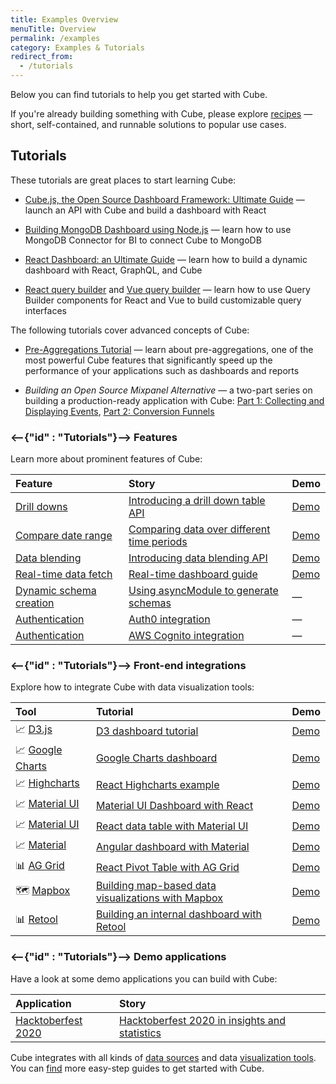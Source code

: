 ```yaml
---
title: Examples Overview
menuTitle: Overview
permalink: /examples
category: Examples & Tutorials
redirect_from:
  - /tutorials
---
```


Below you can find tutorials to help you get started with Cube.

If you're already building something with Cube, please explore
[recipes](/recipes) — short, self-contained, and runnable solutions to popular
use cases.

## Tutorials

These tutorials are great places to start learning Cube:

- [Cube.js, the Open Source Dashboard Framework: Ultimate Guide](https://cube.dev/blog/cubejs-open-source-dashboard-framework-ultimate-guide)
  — launch an API with Cube and build a dashboard with React

- [Building MongoDB Dashboard using Node.js](https://cube.dev/blog/building-mongodb-dashboard-using-node.js)
  — learn how to use MongoDB Connector for BI to connect Cube to MongoDB

- [React Dashboard: an Ultimate Guide](https://react-dashboard.cube.dev) — learn
  how to build a dynamic dashboard with React, GraphQL, and Cube

- [React query builder](https://cube.dev/blog/react-query-builder-with-cubejs)
  and [Vue query builder](https://cube.dev/blog/vue-query-builder-with-cubejs/)
  — learn how to use Query Builder components for React and Vue to build
  customizable query interfaces

The following tutorials cover advanced concepts of Cube:

- [Pre-Aggregations Tutorial](https://cube.dev/blog/high-performance-data-analytics-with-cubejs-pre-aggregations/)
  — learn about pre-aggregations, one of the most powerful Cube features that
  significantly speed up the performance of your applications such as dashboards
  and reports

- _Building an Open Source Mixpanel Alternative_ — a two-part series on building
  a production-ready application with Cube:
  [Part 1: Collecting and Displaying Events](https://cube.dev/blog/building-an-open-source-mixpanel-alternative-1),
  [Part 2: Conversion Funnels ](https://cube.dev/blog/building-open-source-mixpanel-alternative-2/)

### <--{"id" : "Tutorials"}--> Features

Learn more about prominent features of Cube:

| Feature                                                                                                | Story                                                                                                                | Demo                                              |
| :----------------------------------------------------------------------------------------------------- | :------------------------------------------------------------------------------------------------------------------- | :------------------------------------------------ |
| [Drill downs](https://cube.dev/docs/schema/fundamentals/additional-concepts#drilldowns)                | [Introducing a drill down table API](https://cube.dev/blog/introducing-a-drill-down-table-api-in-cubejs/)            | [Demo](https://drill-downs-demo.cube.dev)         |
| [Compare date range](https://cube.dev/docs/backend/rest/reference/query-format#time-dimensions-format) | [Comparing data over different time periods](https://cube.dev/blog/comparing-data-over-different-time-periods/)      | [Demo](https://compare-date-range-demo.cube.dev)  |
| [Data blending](https://cube.dev/docs/recipes/data-blending)                                           | [Introducing data blending API](https://cube.dev/blog/introducing-data-blending-api/)                                | [Demo](https://data-blending-demo.cube.dev)       |
| [Real-time data fetch](https://cube.dev/docs/real-time-data-fetch)                                     | [Real-time dashboard guide](https://real-time-dashboard.cube.dev)                                                    | [Demo](https://real-time-dashboard-demo.cube.dev) |
| [Dynamic schema creation](https://cube.dev/docs/dynamic-schema-creation)                               | [Using asyncModule to generate schemas](https://github.com/cube-js/cube.js/tree/master/examples/async-module-simple) | —                                                 |
| [Authentication](https://cube.dev/docs/security#using-json-web-key-sets-jwks)                          | [Auth0 integration](https://github.com/cube-js/cube.js/tree/master/examples/auth0)                                   | —                                                 |
| [Authentication](https://cube.dev/docs/security#using-json-web-key-sets-jwks)                          | [AWS Cognito integration](https://github.com/cube-js/cube.js/tree/master/examples/cognito)                           | —                                                 |

### <--{"id" : "Tutorials"}--> Front-end integrations

Explore how to integrate Cube with data visualization tools:

| Tool                                                                   | Tutorial                                                                                                                 | Demo                                                                                    |
| :--------------------------------------------------------------------- | :----------------------------------------------------------------------------------------------------------------------- | :-------------------------------------------------------------------------------------- |
| 📈 [D3.js](https://awesome.cube.dev/tools/d3)                          | [D3 dashboard tutorial](https://d3-dashboard.cube.dev)                                                                   | [Demo](https://d3-dashboard-demo.cube.dev)                                              |
| 📈 [Google Charts](https://awesome.cube.dev/tools/google-charts)       | [Google Charts dashboard](https://cube.dev/blog/google-charts-dashboard)                                                 | [Demo](https://google-charts-dashboard-demo.cube.dev)                                   |
| 📈 [Highcharts](https://awesome.cube.dev/tools/highcharts)             | [React Highcharts example](https://cube.dev/blog/react-highcharts-example/)                                              | [Demo](https://highcharts-demo.cube.dev)                                                |
| 📈 [Material UI](https://awesome.cube.dev/tools/material-ui-data-grid) | [Material UI Dashboard with React](https://material-ui-dashboard.cube.dev)                                               | [Demo](https://material-ui-dashboard-demo.cube.dev)                                     |
| 📈 [Material UI](https://awesome.cube.dev/tools/material-ui-data-grid) | [React data table with Material UI](https://dev.to/cubejs/react-data-table-with-material-ui-and-a-spark-of-joy-50o1)     | [Demo](https://react-data-table-demo.cube.dev)                                          |
| 📈 [Material](https://material.io)                                     | [Angular dashboard with Material](https://angular-dashboard.cube.dev)                                                    | [Demo](https://angular-dashboard-demo.cube.dev)                                         |
| 📊 [AG Grid](https://awesome.cube.dev/tools/ag-grid)                   | [React Pivot Table with AG Grid](https://react-pivot-table.cube.dev)                                                     | [Demo](https://react-pivot-table-demo.cube.dev)                                         |
| 🗺 [Mapbox](https://awesome.cube.dev/tools/mapbox-gl)                   | [Building map-based data visualizations with Mapbox](https://mapbox-guide.cube.dev)                                      | [Demo](https://mapbox-demo.cube.dev)                                                    |
| 📊 [Retool](https://retool.com/)                                       | [Building an internal dashboard with Retool](https://cube.dev/blog/building-an-internal-dashboard-with-retool-and-cube/) | [Demo](https://cubedev.retool.com/embedded/public/945c174d-566e-42f6-b33c-73052847e483) |

### <--{"id" : "Tutorials"}--> Demo applications

Have a look at some demo applications you can build with Cube:

| Application                                          | Story                                                                                                                          |
| :--------------------------------------------------- | :----------------------------------------------------------------------------------------------------------------------------- |
| [Hacktoberfest 2020](https://hacktoberfest.cube.dev) | [Hacktoberfest 2020 in insights and statistics](https://dev.to/igorlukanin/hacktoberfest-2020-in-insights-and-statistics-3m57) |

Cube integrates with all kinds of
[data sources](https://cube.dev/docs/config/databases) and data
[visualization tools](https://cube.dev/docs/config/downstream). You can
[find](https://cube.dev/for) more easy-step guides to get started with Cube.
